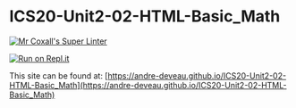 # ICS20-Unit2-02-HTML-Basic_Math

[![Mr Coxall's Super Linter](https://github.com/andre-deveau/ICS20-Unit2-02-HTML-Basic_Math/workflows/Mr%20Coxall's%20Super%20Linter/badge.svg)](https://github.com/andre-deveau/ICS20-Unit2-02-HTML-Basic_Math/actions/)

[![Run on Repl.it](https://repl.it/badge/github/andre-deveau/ICS20-Unit2-02-HTML-Basic_Math)](https://repl.it/github/andre-deveau/ICS20-Unit2-02-HTML-Basic_Math)

This site can be found at: [https://andre-deveau.github.io/ICS20-Unit2-02-HTML-Basic_Math](https://andre-deveau.github.io/ICS20-Unit2-02-HTML-Basic_Math)
